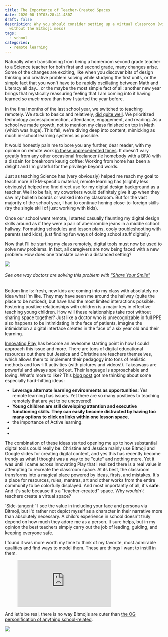 ```yaml
---
title: The Importance of Teacher-Created Spaces
date: 2020-08-19T03:28:41.480Z
draft: false
description: Why you should consider setting up a virtual classroom (with or
  without the Bitmoji mess)
tags:
  - school
categories:
  - remote learning
---
```

Naturally when transitioning from being a homeroom second grade teacher to a Science teacher for both first and second grade, many changes arise.  Some of the changes are exciting, like when you discover bits of design thinking and creative problem solving while studying the first units, or the simple fact that you won't have to be rapidly oscillating between Math and Literacy all day... or the maybe the most simple fact of all:  another new year brings that mystically reassuring feeling that I am coming into it having learned *so much more* than how I started the year before. 

In the final months of the last school year, we switched to teaching remotely.  We stuck to basics and relatively, [did quite well](https://nypost.com/2020/05/17/success-academy-making-remote-learning-work-as-regular-schools-flail/).  We prioritized technology access/connection, attendance, engagement, and reading.  As a school we made growth, not to mention my class finished on top in Math (which was huge). This fall, we're diving deep into content, mimicking as much in-school learning systems as possible.  

It would honestly pain me to bore you any further, dear reader, with my opinion on remote work [in these unprecedented times](https://twitter.com/yayalexisgay/status/1283065952620306432?s=20).  It doesn't vary greatly from any other occasional freelancer (ie homebody with a BFA) with a disdain for breakroom keurig coffee:  Working from home has been a delight and I'm grateful for the privilege beyond words. 

Just as teaching Science has (very obviously) helped me reach my goal to teach more STEM-specific material, remote learning has (slightly less obviously) helped me find direct use for my digital design background as a teacher.  Well to be fair, my coworkers would definitely give it up when they saw my bulletin boards or walked into my classroom.  But for the vast majority of the school year, I had to continue honing close-to-foreign skills (try the single skill of just: working with kids).  

Once our school went remote, I started casually flaunting my digital design skills around as if they were a pair of abercrombie jeans in a middle school hallway.  Formatting schedules and lesson plans, cooly troubleshooting with parents (and kids), just finding fun ways of doing school stuff digitally.  

Now that I'll be starting my class remotely, digital tools must now be used to solve new problems.  In fact, all caregivers are now being faced with a new problem: How does one translate care in a distanced setting? 

![](https://www.aha.org/sites/default/files/2020-04/HCWs_wearing_photos-700x532.jpg)

###### See one way doctors are solving this problem with ["Share Your Smile"](https://www.aha.org/other-resources/2020-04-20-health-care-workers-ppe-wear-photos-themselves-smiling-comfort-patients)

Bottom line is: fresh, new kids are coming into my class with absolutely no idea what I'm like.  They may have seen me around the hallway (quite the place to be noticed), but have had the most limited interactions possible.  Fostering positive relationships with children is a major key in effective teaching young children.  How will these relationships take root without sharing space together?  Just like a doctor who is unrecognizable in full PPE also happens to be intimidating in the face of patients, imagine the intimidation a digital interface creates in the face of a six year old and their learning.  

[Innovating Play](https://www.innovatingplay.world/) has become an awesome starting point in how I could approach this issue and more.  There are tons of digital educational resources out there but Jessica and Christine are teachers themselves, which allows them to implement their pedagogy into tons of realistic methods and low-lift activities (with pictures and videos!).  Takeaways are powerful and always spelled out.  Their language is approachable and loving.  What's more to like?  This [blog post](https://www.innovatingplay.world/meaningful-tech-integration-for-littles-10-blended-lesson-design-tips/) got me thinking about some especially hard-hitting ideas: 

* **Leverage alternate learning environments as opportunities**:  Yes remote learning has issues.  Yet there are so many positives to teaching remotely that are yet to be uncovered! 
* **Young children are still developing attention and executive functioning skills. They can easily become distracted by having too many options to click on links within one lesson space.**
* the importance of Active learning. 
*
*

The combination of these ideas started opening me up to how substantial digital tools could really be.  Christine and Jessica mainly use Bitmoji and Google slides for creating digital content, and yes this has recently become trendy as what I thought was a way to be "cute" and nothing more.  Yet it was until I came across Innovating Play that I realized there is a real value in attempting to recreate the classroom space.  At its best, the classroom transforms into a magical place powered by ideas, firsts, and mistakes.  It's a place for resources, rules, mantras, art and other works from the entire community to be colorfully displayed.  And most importantly of all, it's **safe**.  And it's safe because it's a "teacher-created" space.  Why *wouldn't* teachers create a virtual space?      

\`Side-tangent:\` I see the value in including your face and persona via Bitmoji, but I'd rather not depict myself as a character in their narrative more than absolutely necessary.  A child's experience in school doesn't truly depend on how much they adore me as a person.  It sure helps, but in my opinion the best teachers simply carry out the job of leading, guiding, and keeping everyone safe.  

I found it was more worth my time to think of my favorite, most admirable qualities and find ways to model them.  These are things I want to instill in them. 

<!-- blank line -->

<figure class="video_container">
  <iframe src="https://docs.google.com/presentation/d/e/2PACX-1vRnu_FSDr7wAlNXW4_I6vZdKhI7Os9Ib08-KMCjLHI3KVmDBdHW8hAT4MXWVjIubD9dx2ga09Ibw7Pr/embed?start=false&loop=false&delayms=3000" frameborder="0" allowfullscreen="true"> </iframe>
</figure>
<!-- blank line -->

And let's be real, there is no way Bitmojis are cuter than [the OG personification of anything school-related](https://www.amazon.com/Carson-Dellosa-5551-Carson-Dellosa-Pencils/dp/B000F8X8UQ).

![](https://secure.img1-fg.wfcdn.com/im/21539201/resize-h800-w800%5Ecompr-r85/8000/80009395/Novel+Note+School+Bus+Calendar.jpg)